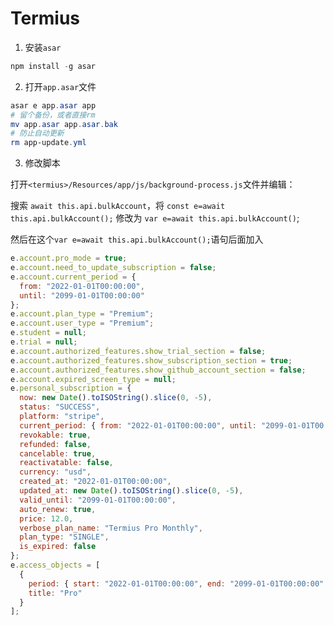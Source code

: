 # Termius

1. 安装`asar`

```powershell
npm install -g asar
```

2. 打开`app.asar`文件

```powershell
asar e app.asar app
# 留个备份，或者直接rm
mv app.asar app.asar.bak
# 防止自动更新
rm app-update.yml
```

3. 修改脚本

打开`<termius>/Resources/app/js/background-process.js`文件并编辑：

搜索 `await this.api.bulkAccount`，将 `const e=await this.api.bulkAccount();` 修改为 `var e=await this.api.bulkAccount()`;

然后在这个`var e=await this.api.bulkAccount();`语句后面加入

```javascript
e.account.pro_mode = true;
e.account.need_to_update_subscription = false;
e.account.current_period = {
  from: "2022-01-01T00:00:00",
  until: "2099-01-01T00:00:00"
};
e.account.plan_type = "Premium";
e.account.user_type = "Premium";
e.student = null;
e.trial = null;
e.account.authorized_features.show_trial_section = false;
e.account.authorized_features.show_subscription_section = true;
e.account.authorized_features.show_github_account_section = false;
e.account.expired_screen_type = null;
e.personal_subscription = {
  now: new Date().toISOString().slice(0, -5),
  status: "SUCCESS",
  platform: "stripe",
  current_period: { from: "2022-01-01T00:00:00", until: "2099-01-01T00:00:00" },
  revokable: true,
  refunded: false,
  cancelable: true,
  reactivatable: false,
  currency: "usd",
  created_at: "2022-01-01T00:00:00",
  updated_at: new Date().toISOString().slice(0, -5),
  valid_until: "2099-01-01T00:00:00",
  auto_renew: true,
  price: 12.0,
  verbose_plan_name: "Termius Pro Monthly",
  plan_type: "SINGLE",
  is_expired: false
};
e.access_objects = [
  {
    period: { start: "2022-01-01T00:00:00", end: "2099-01-01T00:00:00" },
    title: "Pro"
  }
];
```
